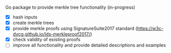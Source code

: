Go package to provide merkle tree functionality (in-progress)

- [x] hash inputs
- [x] create merkle trees 
- [x] provide merkle proofs using SignatureSuite2017 standard (https://w3c-dvcg.github.io/lds-merkleproof2017/)
- [x] check validity of existing proofs
- [ ] improve all functionality and provide detailed descriptions and examples
